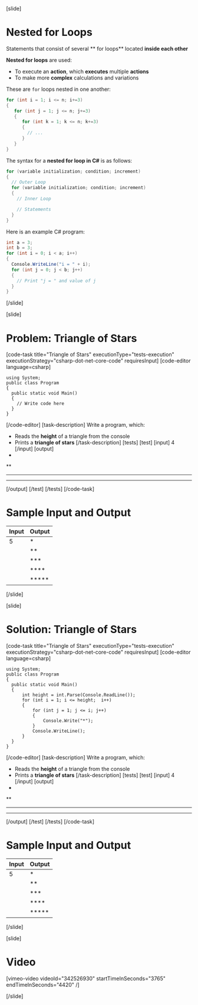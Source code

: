 [slide]
# Nested for Loops
Statements that consist of several ** for loops** located **inside each other**

**Nested for loops** are used:

* To execute an **action**, which **executes** multiple **actions**
* To make more **complex** calculations and variations

These are `for` loops nested in one another:
```csharp
for (int i = 1; i <= n; i+=3) 
{
   for (int j = 1; j <= n; j+=3)
   {
      for (int k = 1; k <= n; k+=3)
      {
        // ...
      }
   }
}
```

The syntax for a **nested for loop in C#** is as follows:
```csharp
for (variable initialization; condition; increment) 
{
  // Outer Loop 
  for (variable initialization; condition; increment) 
  { 
    // Inner Loop

    // Statements
  }
}
```
Here is an example C# program:
```csharp
int a = 3;
int b = 3;
for (int i = 0; i < a; i++) 
{
  Console.WriteLine("i = " + i);
  for (int j = 0; j < b; j++)
  {
    // Print "j = " and value of j
  }
}
```
[/slide]

[slide]
# Problem: Triangle of Stars
[code-task title="Triangle of Stars" executionType="tests-execution" executionStrategy="csharp-dot-net-core-code" requiresInput]
[code-editor language=csharp]
```
using System;
public class Program
{
  public static void Main()
  {
    // Write code here
  }
}
```
[/code-editor]
[task-description]
Write a program, which:

* Reads the **height** of a triangle from the console
* Prints a **triangle of stars**
[/task-description]
[tests]
[test]
[input]
4
[/input]
[output]
*
**
***
****
[/output]
[/test]
[/tests]
[/code-task]
# Sample Input and Output
|Input|Output|
|-----|------|
|5|*|
||**|
||***|
||****|
||*****|
[/slide]

[slide]
# Solution: Triangle of Stars
[code-task title="Triangle of Stars" executionType="tests-execution" executionStrategy="csharp-dot-net-core-code" requiresInput]
[code-editor language=csharp]
```
using System;
public class Program
{
  public static void Main()
  {
      int height = int.Parse(Console.ReadLine());
      for (int i = 1; i <= height;  i++)
      {
          for (int j = 1; j <= i; j++)
          {
              Console.Write("*");
          }
          Console.WriteLine();
      }
  }
}
```
[/code-editor]
[task-description]
Write a program, which:

* Reads the **height** of a triangle from the console
* Prints a **triangle of stars**
[/task-description]
[tests]
[test]
[input]
4
[/input]
[output]
*
**
***
****
[/output]
[/test]
[/tests]
[/code-task]
# Sample Input and Output
|Input|Output|
|-----|------|
|5|*|
||**|
||***|
||****|
||*****|
[/slide]

[slide]
# Video

[vimeo-video videoId="342526930" startTimeInSeconds="3765" endTimeInSeconds="4420" /]

[/slide]